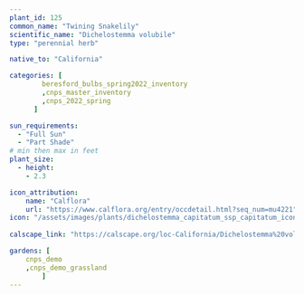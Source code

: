 ```yaml
---
plant_id: 125
common_name: "Twining Snakelily"
scientific_name: "Dichelostemma volubile"
type: "perennial herb"

native_to: "California"

categories: [
        beresford_bulbs_spring2022_inventory
        ,cnps_master_inventory
        ,cnps_2022_spring
      ]

sun_requirements:
  - "Full Sun"
  - "Part Shade"
# min then max in feet
plant_size:
  - height: 
    - 2.3

icon_attribution: 
    name: "Calflora"
    url: "https://www.calflora.org/entry/occdetail.html?seq_num=mu4221"
icon: "/assets/images/plants/dichelostemma_capitatum_ssp_capitatum_icon.jpg"
 
calscape_link: "https://calscape.org/loc-California/Dichelostemma%20volubile(%20)"

gardens: [ 
    cnps_demo
    ,cnps_demo_grassland
        ]
---
```







